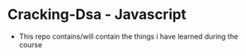 # Cracking-Dsa - Javascript

- This repo contains/will contain the things i have learned during the course
